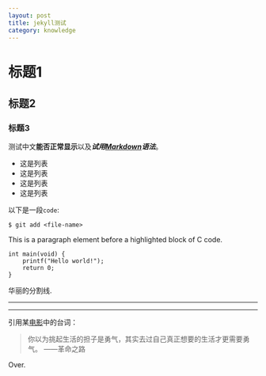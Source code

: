 ```yaml
---
layout: post
title: jekyll测试 
category: knowledge
---
```


# 标题1

## 标题2

### 标题3
 
测试中文**能否正常显示**以及***试用[Markdown][1]语法***。

* 这是列表
* 这是列表
* 这是列表
* 这是列表

以下是一段`code`:

    $ git add <file-name>

This is a paragraph element before a highlighted block of C code.

    int main(void) { 
        printf("Hello world!"); 
        return 0; 
    } 

华丽的分割线.
- - - 
*******************************
引用某[电影][2]中的台词：
> 你以为挑起生活的担子是勇气，其实去过自己真正想要的生活才更需要勇气。
>  ——革命之路

Over.

[1]: http://markdown.com
[2]: http://www.douban.com/xxx
